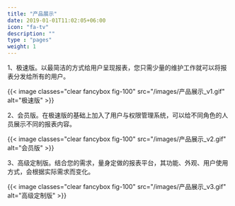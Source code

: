 ```yaml
---
title: "产品展示"
date: 2019-01-01T11:02:05+06:00
icon: "fa-tv"
description: ""
type : "pages"
weight: 1
---
```


1、极速版。以最简洁的方式给用户呈现报表，您只需少量的维护工作就可以将报表分发给所有的用户。  

{{< image classes="clear fancybox fig-100" src="/images/产品展示_v1.gif" alt="极速版" >}}
<br>

2、会员版。在极速版的基础上加入了用户与权限管理系统，可以给不同角色的人员展示不同的报表内容。 

{{< image classes="clear fancybox fig-100" src="/images/产品展示_v2.gif" alt="会员版" >}}
<br>

3、高级定制版。结合您的需求，量身定做的报表平台，其功能、外观、用户使用方式，会根据实际需求而变化。  

{{< image classes="clear fancybox fig-100" src="/images/产品展示_v3.gif" alt="高级定制版" >}}  
